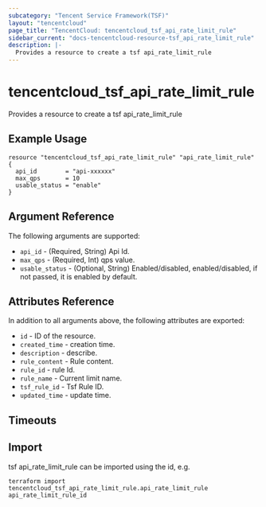```yaml
---
subcategory: "Tencent Service Framework(TSF)"
layout: "tencentcloud"
page_title: "TencentCloud: tencentcloud_tsf_api_rate_limit_rule"
sidebar_current: "docs-tencentcloud-resource-tsf_api_rate_limit_rule"
description: |-
  Provides a resource to create a tsf api_rate_limit_rule
---
```


# tencentcloud_tsf_api_rate_limit_rule

Provides a resource to create a tsf api_rate_limit_rule

## Example Usage

```hcl
resource "tencentcloud_tsf_api_rate_limit_rule" "api_rate_limit_rule" {
  api_id        = "api-xxxxxx"
  max_qps       = 10
  usable_status = "enable"
}
```

## Argument Reference

The following arguments are supported:

* `api_id` - (Required, String) Api Id.
* `max_qps` - (Required, Int) qps value.
* `usable_status` - (Optional, String) Enabled/disabled, enabled/disabled, if not passed, it is enabled by default.

## Attributes Reference

In addition to all arguments above, the following attributes are exported:

* `id` - ID of the resource.
* `created_time` - creation time.
* `description` - describe.
* `rule_content` - Rule content.
* `rule_id` - rule Id.
* `rule_name` - Current limit name.
* `tsf_rule_id` - Tsf Rule ID.
* `updated_time` - update time.


## Timeouts

<no value>


## Import

tsf api_rate_limit_rule can be imported using the id, e.g.

```
terraform import tencentcloud_tsf_api_rate_limit_rule.api_rate_limit_rule api_rate_limit_rule_id
```

